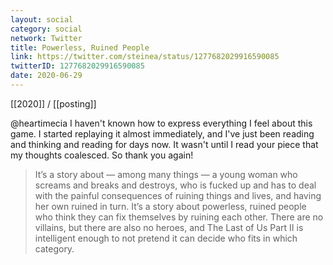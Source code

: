 ```yaml
---
layout: social
category: social
network: Twitter
title: Powerless, Ruined People
link: https://twitter.com/steinea/status/1277682029916590085
twitterID: 1277682029916590085
date: 2020-06-29
---
```


[[2020]] / [[posting]]

@heartimecia I haven't known how to express everything I feel about this game. I started replaying it almost immediately, and I've just been reading and thinking and reading for days now. It wasn't until I read your piece that my thoughts coalesced. So thank you again!

> It’s a story about — among many things — a young woman who screams and breaks and destroys, who is fucked up and has to deal with the painful consequences of ruining things and lives, and having her own ruined in turn. It’s a story about powerless, ruined people who think they can fix themselves by ruining each other. There are no villains, but there are also no heroes, and The Last of Us Part II is intelligent enough to not pretend it can decide who fits in which category.
